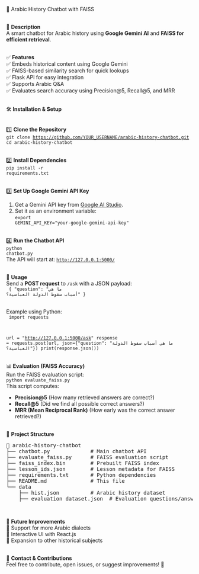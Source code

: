 <p align="left">
📜 Arabic History Chatbot with FAISS<br><br>

🚀 **Description**<br>
A smart chatbot for Arabic history using **Google Gemini AI** and **FAISS for efficient retrieval**.<br><br>

✅ **Features**<br>
✅ Embeds historical content using Google Gemini<br>
✅ FAISS-based similarity search for quick lookups<br>
✅ Flask API for easy integration<br>
✅ Supports Arabic Q&A<br>
✅ Evaluates search accuracy using Precision@5, Recall@5, and MRR<br><br>

🛠️ **Installation & Setup**<br><br>

1️⃣ **Clone the Repository**<br>
<code>git clone https://github.com/YOUR_USERNAME/arabic-history-chatbot.git</code><br>
<code>cd arabic-history-chatbot</code><br><br>

2️⃣ **Install Dependencies**<br>
<code>pip install -r requirements.txt</code><br><br>

3️⃣ **Set Up Google Gemini API Key**<br>
1. Get a Gemini API key from [Google AI Studio](https://aistudio.google.com/).<br>
2. Set it as an environment variable:<br>
<code>export GEMINI_API_KEY="your-google-gemini-api-key"</code><br><br>

4️⃣ **Run the Chatbot API**<br>
<code>python chatbot.py</code><br>
The API will start at: <code>http://127.0.0.1:5000/</code><br><br>

📡 **Usage**<br>
Send a **POST request** to <code>/ask</code> with a JSON payload:<br>
<code>
{
  "question": "ما هي أسباب سقوط الدولة العباسية؟"
}
</code><br><br>

Example using Python:<br>
<code>
import requests

url = "http://127.0.0.1:5000/ask"
response = requests.post(url, json={"question": "ما هي أسباب سقوط الدولة العباسية؟"})
print(response.json())
</code><br><br>

📊 **Evaluation (FAISS Accuracy)**<br>
Run the FAISS evaluation script:<br>
<code>python evaluate_faiss.py</code><br>
This script computes:<br>
- **Precision@5** (How many retrieved answers are correct?)<br>
- **Recall@5** (Did we find all possible correct answers?)<br>
- **MRR (Mean Reciprocal Rank)** (How early was the correct answer retrieved?)<br><br>

📂 **Project Structure**<br>
<pre>
📁 arabic-history-chatbot
├── chatbot.py             # Main chatbot API
├── evaluate_faiss.py      # FAISS evaluation script
├── faiss_index.bin        # Prebuilt FAISS index
├── lesson_ids.json        # Lesson metadata for FAISS
├── requirements.txt       # Python dependencies
├── README.md              # This file
└── data
    ├── hist.json          # Arabic history dataset
    ├── evaluation_dataset.json  # Evaluation questions/answers
</pre><br>

📌 **Future Improvements**<br>
🔹 Support for more Arabic dialects<br>
🔹 Interactive UI with React.js<br>
🔹 Expansion to other historical subjects<br><br>

📧 **Contact & Contributions**<br>
Feel free to contribute, open issues, or suggest improvements! 🚀
</p>
